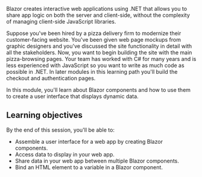 Blazor creates interactive web applications using .NET that allows you to share app logic on both the server and client-side, without the complexity of managing client-side JavaScript libraries.

Suppose you've been hired by a pizza delivery firm to modernize their customer-facing website. You've been given web page mockups from graphic designers and you've discussed the site functionality in detail with all the stakeholders. Now, you want to begin building the site with the main pizza-browsing pages. Your team has worked with C# for many years and is less experienced with JavaScript so you want to write as much code as possible in .NET. In later modules in this learning path you'll build the checkout and authentication pages.
  
In this module, you'll learn about Blazor components and how to use them to create a user interface that displays dynamic data.

## Learning objectives

By the end of this session, you'll be able to:

- Assemble a user interface for a web app by creating Blazor components.
- Access data to display in your web app.
- Share data in your web app between multiple Blazor components.
- Bind an HTML element to a variable in a Blazor component.

